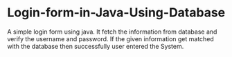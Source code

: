 # Login-form-in-Java-Using-Database
A simple login form using java. 
It fetch the information from database and verify the username and password.
If the given information get matched with the database then successfully user entered the System.
